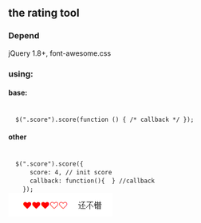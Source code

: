 <h2> the rating tool </h2>

<h3>
  Depend
</h3>
<p>
  jQuery 1.8+, font-awesome.css
</p>
<h3>
  using:
</h3>
<h4> base: </h4>
<code>
  $(".score").score(function () { /* callback */ });
</code>

<h4>
  other
</h4>

<code>
  $(".score").score({
      score: 4, // init score
      callback: function(){  } //callback
    });
</code>

<img src="demo.png">
